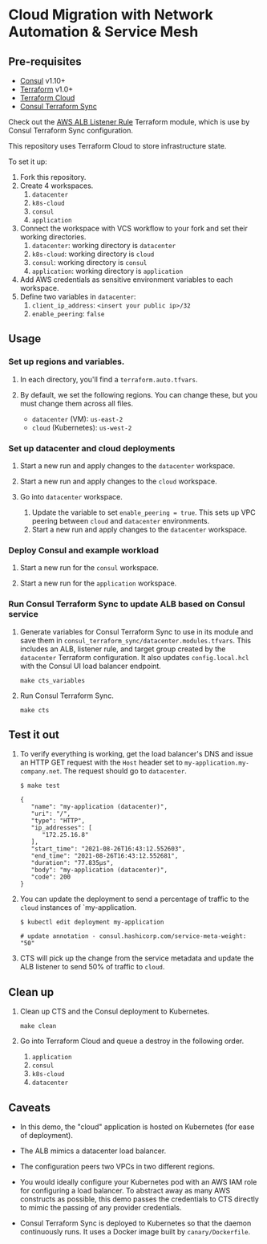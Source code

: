 # Cloud Migration with Network Automation & Service Mesh

## Pre-requisites

- [Consul](https://www.consul.io/downloads) v1.10+
- [Terraform](https://www.terraform.io/downloads.html) v1.0+
- [Terraform Cloud](https://app.terraform.io/signup/account?utm_source=terraform_io&utm_content=terraform_cloud_hero)
- [Consul Terraform Sync](https://github.com/hashicorp/consul-terraform-sync)

Check out the [AWS ALB Listener Rule](https://registry.terraform.io/modules/joatmon08/listener-rule/aws/latest)
Terraform module, which is use by Consul Terraform Sync configuration.

This repository uses Terraform Cloud to store infrastructure state.

To set it up:

1. Fork this repository.
1. Create 4 workspaces.
   1. `datacenter`
   1. `k8s-cloud`
   1. `consul`
   1. `application`
1. Connect the workspace with VCS workflow to your fork and set their working directories.
   1. `datacenter`: working directory is `datacenter`
   1. `k8s-cloud`: working directory is `cloud`
   1. `consul`: working directory is `consul`
   1. `application`: working directory is `application`
1. Add AWS credentials as sensitive environment variables to each workspace.
1. Define two variables in `datacenter`:
   1. `client_ip_address`: `<insert your public ip>/32`
   1. `enable_peering`: `false`

## Usage

### Set up regions and variables.

1. In each directory, you'll find a `terraform.auto.tfvars`.

1. By default, we set the following regions. You can change these,
   but you must change them across all files.
   - `datacenter` (VM): `us-east-2`
   - `cloud` (Kubernetes): `us-west-2`

### Set up datacenter and cloud deployments

1. Start a new run and apply changes to the `datacenter` workspace.

1. Start a new run and apply changes to the `cloud` workspace.

1. Go into `datacenter` workspace.
   1. Update the variable to set `enable_peering = true`. This sets up VPC peering
      between `cloud` and `datacenter` environments.
   1. Start a new run and apply changes to the `datacenter` workspace.

### Deploy Consul and example workload

1. Start a new run for the `consul` workspace.

1. Start a new run for the `application` workspace.

### Run Consul Terraform Sync to update ALB based on Consul service

1. Generate variables for Consul Terraform Sync to use in its module and save
   them in `consul_terraform_sync/datacenter.modules.tfvars`. This includes an ALB, listener rule,
   and target group created by the `datacenter` Terraform configuration. It also
   updates `config.local.hcl` with the Consul UI load balancer endpoint.
   ```shell
   make cts_variables
   ```

1. Run Consul Terraform Sync.
   ```shell
   make cts
   ```
## Test it out

1. To verify everything is working, get the load balancer's DNS and issue
   an HTTP GET request with the `Host` header set to `my-application.my-company.net`.
   The request should go to `datacenter`.
   ```shell
   $ make test

   {
      "name": "my-application (datacenter)",
      "uri": "/",
      "type": "HTTP",
      "ip_addresses": [
         "172.25.16.8"
      ],
      "start_time": "2021-08-26T16:43:12.552603",
      "end_time": "2021-08-26T16:43:12.552681",
      "duration": "77.835µs",
      "body": "my-application (datacenter)",
      "code": 200
   }
   ```

1. You can update the deployment to send a percentage of traffic to
   the `cloud` instances of `my-application.
   ```shell
   $ kubectl edit deployment my-application

   # update annotation - consul.hashicorp.com/service-meta-weight: "50"
   ```

1. CTS will pick up the change from the service metadata and update the
   ALB listener to send 50% of traffic to `cloud`.

## Clean up

1. Clean up CTS and the Consul deployment to Kubernetes.
   ```shell
   make clean
   ```

1. Go into Terraform Cloud and queue a destroy in the following order.
   1. `application`
   1. `consul`
   1. `k8s-cloud`
   1. `datacenter`

## Caveats

- In this demo, the "cloud" application is hosted on Kubernetes (for ease of deployment).

- The ALB mimics a datacenter load balancer.

- The configuration peers two VPCs in two different regions.

- You would ideally configure your Kubernetes pod with an AWS IAM role
  for configuring a load balancer. To abstract away as many AWS constructs as possible,
  this demo passes the credentials to CTS directly to mimic the passing of any
  provider credentials.

- Consul Terraform Sync is deployed to Kubernetes so that the daemon continuously
  runs. It uses a Docker image built by `canary/Dockerfile`.
